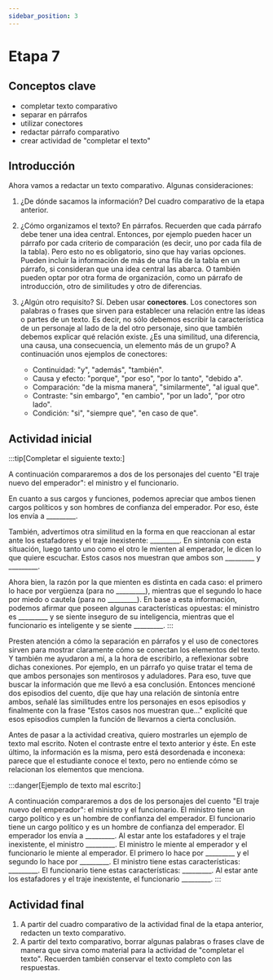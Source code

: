 ```yaml
---
sidebar_position: 3
---
```


# Etapa 7

## Conceptos clave

- completar texto comparativo
- separar en párrafos
- utilizar conectores
- redactar párrafo comparativo
- crear actividad de "completar el texto"

## Introducción

Ahora vamos a redactar un texto comparativo. Algunas consideraciones:

1. ¿De dónde sacamos la información? Del cuadro comparativo de la etapa anterior.
2. ¿Cómo organizamos el texto? En párrafos. Recuerden que cada párrafo debe tener una idea central. Entonces, por ejemplo pueden hacer un párrafo por cada criterio de comparación (es decir, uno por cada fila de la tabla). Pero esto no es obligatorio, sino que hay varias opciones. Pueden incluir la información de más de una fila de la tabla en un párrafo, si consideran que una idea central las abarca. O también pueden optar por otra forma de organización, como un párrafo de introducción, otro de similitudes y otro de diferencias.

3. ¿Algún otro requisito? Sí. Deben usar **conectores**. Los conectores son palabras o frases que sirven para establecer una relación entre las ideas o partes de un texto. Es decir, no sólo debemos escribir la característica de un personaje al lado de la del otro personaje, sino que también debemos explicar qué relación existe. ¿Es una similitud, una diferencia, una causa, una consecuencia, un elemento más de un grupo? A continuación unos ejemplos de conectores:
    - Continuidad: "y", "además", "también".
    - Causa y efecto: "porque", "por eso", "por lo tanto", "debido a".
    - Comparación: "de la misma manera", "similarmente", "al igual que".
    - Contraste: "sin embargo", "en cambio", "por un lado", "por otro lado".
    - Condición: "si", "siempre que", "en caso de que".

## Actividad inicial

:::tip[Completar el siguiente texto:]

A continuación compararemos a dos de los personajes del cuento "El traje nuevo del emperador": el ministro y el funcionario.

En cuanto a sus cargos y funciones, podemos apreciar que ambos tienen cargos políticos y son hombres de confianza del emperador. Por eso, éste los envía a _________.

También, advertimos otra similitud en la forma en que reaccionan al estar ante los estafadores y el traje inexistente: _________. En sintonía con esta situación, luego tanto uno como el otro le mienten al emperador, le dicen lo que quiere escuchar. Estos casos nos muestran que ambos son _________ y _________.

Ahora bien, la razón por la que mienten es distinta en cada caso: el primero lo hace por vergüenza (para no _________), mientras que el segundo lo hace por miedo o cautela (para no _________). En base a esta información, podemos afirmar que poseen algunas características opuestas: el ministro es _________ y se siente inseguro de su inteligencia, mientras que el funcionario es inteligente y se siente _________.
:::

Presten atención a cómo la separación en párrafos y el uso de conectores sirven para mostrar claramente cómo se conectan los elementos del texto. Y también me ayudaron a mí, a la hora de escribirlo, a reflexionar sobre dichas conexiones. Por ejemplo, en un párrafo yo quise tratar el tema de que ambos personajes son mentirosos y aduladores. Para eso, tuve que buscar la información que me llevó a esa conclusión. Entonces mencioné dos episodios del cuento, dije que hay una relación de sintonía entre ambos, señalé las similitudes entre los personajes en esos episodios y finalmente con la frase "Estos casos nos muestran que..." explicité que esos episodios cumplen la función de llevarnos a cierta conclusión.

Antes de pasar a la actividad creativa, quiero mostrarles un ejemplo de texto mal escrito. Noten el contraste entre el texto anterior y éste. En este último, la información es la misma, pero está desordenada e inconexa: parece que el estudiante conoce el texto, pero no entiende cómo se relacionan los elementos que menciona.

:::danger[Ejemplo de texto mal escrito:]

A continuación compararemos a dos de los personajes del cuento "El traje nuevo del emperador": el ministro y el funcionario. El ministro tiene un cargo político y es un hombre de confianza del emperador. El funcionario tiene un cargo político y es un hombre de confianza del emperador. El emperador los envía a _________. Al estar ante los estafadores y el traje inexistente, el ministro _________. El ministro le miente al emperador y el funcionario le miente al emperador. El primero lo hace por _________ y el segundo lo hace por _________. El ministro tiene estas características: _________. El funcionario tiene estas características: _________. Al estar ante los estafadores y el traje inexistente, el funcionario _________.
:::

## Actividad final

1. A partir del cuadro comparativo de la actividad final de la etapa anterior, redacten un texto comparativo.
2. A partir del texto comparativo, borrar algunas palabras o frases clave de manera que sirva como material para la actividad de "completar el texto". Recuerden también conservar el texto completo con las respuestas.
